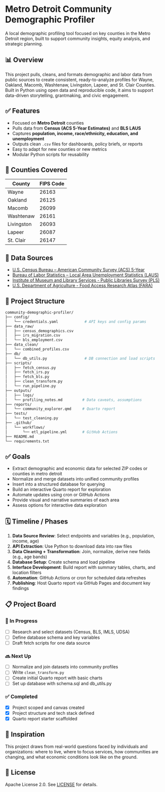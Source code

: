 # Metro Detroit Community Demographic Profiler

A local demographic profiling tool focused on key counties in the Metro Detroit region, built to support community insights, equity analysis, and strategic planning.

## 📊 Overview
This project pulls, cleans, and formats demographic and labor data from public sources to create consistent, ready-to-analyze profiles for Wayne, Oakland, Macomb, Washtenaw, Livingston, Lapeer, and St. Clair Counties. Built in Python using open data and reproducible code, it aims to support data-driven storytelling, grantmaking, and civic engagement.

## ✅ Features

- Focused on **Metro Detroit** counties
- Pulls data from **Census (ACS 5-Year Estimates)** and **BLS LAUS**
- Captures **population, income, race/ethnicity, education, and unemployment**
- Outputs clean `.csv` files for dashboards, policy briefs, or reports
- Easy to adapt for new counties or new metrics
- Modular Python scripts for reusability

## 📍 Counties Covered

| County     | FIPS Code |
| ---------- | --------- |
| Wayne      | 26163     |
| Oakland    | 26125     |
| Macomb     | 26099     |
| Washtenaw  | 26161     |
| Livingston | 26093     |
| Lapeer     | 26087     |
| St. Clair  | 26147     |

## 📂 Data Sources

- [U.S. Census Bureau – American Community Survey (ACS) 5-Year](https://www.census.gov/programs-surveys/acs)
- [Bureau of Labor Statistics – Local Area Unemployment Statistics (LAUS)](https://www.bls.gov/lau/)
- [Institute of Museum and Library Services - Public Libraries Survey (PLS)](https://www.imls.gov/research-evaluation/surveys/public-libraries-survey-pls)
- [U.S. Department of Agriculture - Food Access Research Atlas (FARA)](https://www.ers.usda.gov/data-products/food-access-research-atlas/download-the-data)

## 📁 Project Structure
```bash
community-demographic-profiler/
├── config/
│   └── credentials.yaml            # API keys and config params
├── data_raw/
│   ├── census_demographics.csv
│   ├── irs_migration.csv
│   └── bls_employment.csv
├── data_clean/
│   └── combined_profiles.csv
├── db/
│   └── db_utils.py                 # DB connection and load scripts
├── scripts/
│   ├── fetch_census.py
│   ├── fetch_irs.py
│   ├── fetch_bls.py
│   ├── clean_transform.py
│   └── run_pipeline.py
├── outputs/
│   ├── logs/
│   └── profiling_notes.md         # Data caveats, assumptions
├── reports/
│   └── community_explorer.qmd     # Quarto report
├── tests/
│   └── test_cleaning.py
├── .github/
│   └── workflows/
│       └── etl_pipeline.yml       # GitHub Actions
├── README.md
└── requirements.txt
```

## ✅ Goals
- Extract demographic and economic data for selected ZIP codes or counties in metro detroit
- Normalize and merge datasets into unified community profiles
- Insert into a structured database for querying
- Build an interactive Quarto report for exploration
- Automate updates using cron or GitHub Actions
- Provide visual and narrative summaries of each area
- Assess options for interactive data exploration

## 🗓️ Timeline / Phases
1. **Data Source Review**: Select endpoints and variables (e.g., population, income, age)
2. **API Extraction**: Use Python to download data into raw files
3. **Data Cleaning + Transformation**: Join, normalize, derive new fields (e.g., age bands)
4. **Database Setup**: Create schema and load pipeline
5. **Interface Development**: Build report with summary tables, charts, and location filters
6. **Automation**: GitHub Actions or cron for scheduled data refreshes
7. **Publishing**: Host Quarto report via GitHub Pages and document key findings

## 📋 Project Board

### 🔨 In Progress
- [ ] Research and select datasets (Census, BLS, IMLS, UDSA)
- [ ] Define database schema and key variables
- [ ] Draft fetch scripts for one data source

### 🔜 Next Up
- [ ] Normalize and join datasets into community profiles
- [ ] Write `clean_transform.py`
- [ ] Create initial Quarto report with basic charts
- [ ] Set up database with schema.sql and db_utils.py

### ✅ Completed
- [x] Project scoped and canvas created
- [x] Project structure and tech stack defined
- [x] Quarto report starter scaffolded

## 🔗 Inspiration
This project draws from real-world questions faced by individuals and organizations: where to live, where to focus services, how communities are changing, and what economic conditions look like on the ground.

## 📄 License
Apache License 2.0. See [LICENSE](https://www.apache.org/licenses/LICENSE-2.0.txt) for details.

